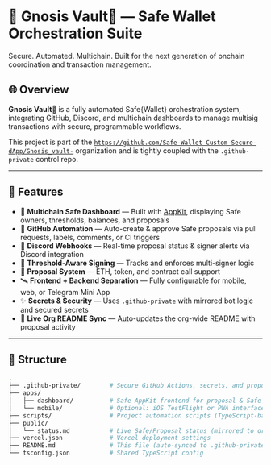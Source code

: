 # 🔐 Gnosis Vault🔐 — Safe Wallet Orchestration Suite

Secure. Automated. Multichain. Built for the next generation of onchain coordination and transaction management.

## 🌐 Overview

**Gnosis Vault🔐** is a fully automated Safe{Wallet} orchestration system, integrating GitHub, Discord, and multichain dashboards to manage multisig transactions with secure, programmable workflows.

This project is part of the [`https://github.com/Safe-Wallet-Custom-Secure-dApp/Gnosis_vault-`](https://github.com/Safe-Wallet-Custom-Secure-dApp) organization and is tightly coupled with the `.github-private` control repo.

---

## 🚀 Features

- 🧠 **Multichain Safe Dashboard** — Built with [AppKit](https://github.com/reown-appkit), displaying Safe owners, thresholds, balances, and proposals
- 🤖 **GitHub Automation** — Auto-create & approve Safe proposals via pull requests, labels, comments, or CI triggers
- 📡 **Discord Webhooks** — Real-time proposal status & signer alerts via Discord integration
- 🔐 **Threshold-Aware Signing** — Tracks and enforces multi-signer logic
- 💬 **Proposal System** — ETH, token, and contract call support
- 🛰️ **Frontend + Backend Separation** — Fully configurable for mobile, web, or Telegram Mini App
- ✨ **Secrets & Security** — Uses `.github-private` with mirrored bot logic and secured secrets
- 📝 **Live Org README Sync** — Auto-updates the org-wide README with proposal activity

---

## 📁 Structure

```bash
.
├── .github-private/        # Secure GitHub Actions, secrets, and proposal bots
├── apps/
│   ├── dashboard/          # Safe AppKit frontend for proposal & Safe management
│   └── mobile/             # Optional: iOS TestFlight or PWA interface
├── scripts/                # Project automation scripts (TypeScript-based)
├── public/
│   └── status.md           # Live Safe/Proposal status (mirrored to org README)
├── vercel.json             # Vercel deployment settings
├── README.md               # This file (auto-synced to .github-private)
└── tsconfig.json           # Shared TypeScript config
